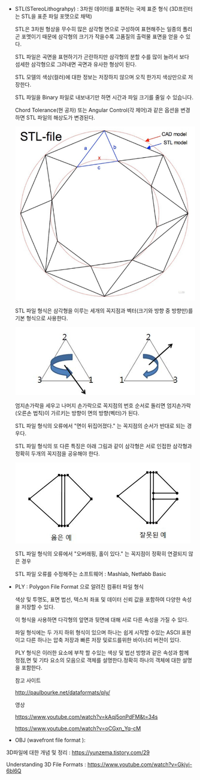 - STL(STereoLithograhpy) : 3차원 데이터를 표현하는 국제 표준 형식 (3D프린터는 STL을 표준 파일 포맷으로 채택)

  STL은 3차원 형상을 무수히 많은 삼각형 면으로 구성하여 표현해주는 일종의 폴리곤 포멧이기 때문에 삼각형의 크기가 작을수록 고품질의 출력물 표면을 얻을 수 있다.

  STL 파일은 곡면을 표현하기가 곤란하지만 삼각형의 분할 수를 많이 늘려서 보다 섬세한 삼각형으로 그려내면 곡면과 유사한 형상이 된다.

  STL 모델의 색상(컬러)에 대한 정보는 저장하지 않으며 오직 한가지 색상만으로 저장한다.

  STL 파일을 Binary 파일로 내보내기만 하면 시간과 파일 크기를 줄일 수 있습니다. 

  Chord Tolerance(현 공차) 또는 Angular Control(각 제어)과 같은 옵션을 변경하면 STL 파일의 해상도가 변경된다.

  ![](./images/STL1.PNG)

  

  STL 파일 형식은 삼각형을 이루는 세개의 꼭지점과 벡터(크기와 방향 중 방향만)를 기본 형식으로 사용한다.

  ![](./images/STL2.PNG)

  엄지손가락을 세우고 나머지 손가락으로 꼭지점의 번호 순서로 돌리면 엄지손가락(오른손 법칙)이 가르키는 방향이 면의 방향(벡터)가 된다.

  STL 파일 형식의 오류에서 "면이 뒤집어졌다." 는 꼭지점의 순서가 반대로 되는 경우다.

  


  STL 파일 형식의 또 다른 특징은 아래 그림과 같이 삼각형은 서로 인접한 삼각형과 정확히 두개의 꼭지점을 공유해야 한다.

  ![](./images/STL3.PNG)

  STL 파일 형식의 오류에서 "오버래핑, 홀이 있다." 는 꼭지점이 정확히 연결되지 않은 경우

  STL 파일 오류를 수정해주는 소프트웨어 : Mashlab, Netfabb Basic



- PLY : Polygon File Format 으로 알려진 컴퓨터 파일 형식

  색상 및 투명도, 표면 법선, 텍스처 좌표 및 데이터 신뢰 값을 포함하여 다양한 속성을 저장할 수 있다.

  이 형식을 사용하면 다각형의 앞면과 뒷면에 대해 서로 다른 속성을 가질 수 있다.

  파일 형식에는 두 가지 하위 형식이 있으며 하나는 쉽게 시작할 수있는 ASCII 표현이고 다른 하나는 압축 저장과 빠른 저장 및로드를위한 바이너리 버전이 있다.

  PLY 형식은 이러한 요소에 부착 할 수있는 색상 및 법선 방향과 같은 속성과 함께 정점,면 및 기타 요소의 모음으로 객체를 설명한다.정확히 하나의 객체에 대한 설명을 포함한다.

  참고 사이트

  http://paulbourke.net/dataformats/ply/

  영상

  https://www.youtube.com/watch?v=kAqj5onPdFM&t=34s

  https://www.youtube.com/watch?v=oCGxn_Yq-cM



- OBJ (wavefront file format ): 



3D파일에 대한 개념 및 정리 : https://yunzema.tistory.com/29

Understanding 3D File Formats : https://www.youtube.com/watch?v=Gkjyi-6bl6Q

